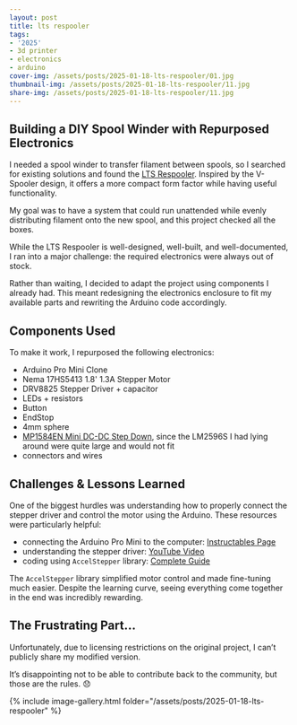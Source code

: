 ```yaml
---
layout: post
title: lts respooler
tags:
- '2025'
- 3d printer
- electronics
- arduino
cover-img: /assets/posts/2025-01-18-lts-respooler/01.jpg
thumbnail-img: /assets/posts/2025-01-18-lts-respooler/11.jpg
share-img: /assets/posts/2025-01-18-lts-respooler/11.jpg
---
```


## Building a DIY Spool Winder with Repurposed Electronics

I needed a spool winder to transfer filament between spools, so I searched for existing solutions and found the [LTS Respooler](https://makerworld.com/en/models/448008#profileId-354782). Inspired by the V-Spooler design, it offers a more compact form factor while having useful functionality.

My goal was to have a system that could run unattended while evenly distributing filament onto the new spool, and this project checked all the boxes.

While the LTS Respooler is well-designed, well-built, and well-documented, I ran into a major challenge: the required electronics were always out of stock.

Rather than waiting, I decided to adapt the project using components I already had. This meant redesigning the electronics enclosure to fit my available parts and rewriting the Arduino code accordingly.

## Components Used
To make it work, I repurposed the following electronics:
* Arduino Pro Mini Clone
* Nema 17HS5413 1.8' 1.3A Stepper Motor
* DRV8825 Stepper Driver + capacitor
* LEDs + resistors
* Button
* EndStop
* 4mm sphere
* [MP1584EN Mini DC-DC Step Down](https://www.amazon.es/-/pt/dp/B0CGVMRQXB), since the LM2596S I had lying around were quite large and would not fit
* connectors and wires

## Challenges & Lessons Learned

One of the biggest hurdles was understanding how to properly connect the stepper driver and control the motor using the Arduino. These resources were particularly helpful:
* connecting the Arduino Pro Mini to the computer: [Instructables Page](https://www.instructables.com/Using-Arduino-Pro-Mini/) 
* understanding the stepper driver: [YouTube Video](https://www.youtube.com/watch?v=J-8_txDnS3w)
* coding using `AccelStepper` library: [Complete Guide](https://www.diyengineers.com/2024/11/11/drv8825-stepper-motor-driver-complete-guide/)

The `AccelStepper` library simplified motor control and made fine-tuning much easier. Despite the learning curve, seeing everything come together in the end was incredibly rewarding.

## The Frustrating Part…
Unfortunately, due to licensing restrictions on the original project, I can’t publicly share my modified version. 

It’s disappointing not to be able to contribute back to the community, but those are the rules. 😞


{% include image-gallery.html folder="/assets/posts/2025-01-18-lts-respooler" %}
